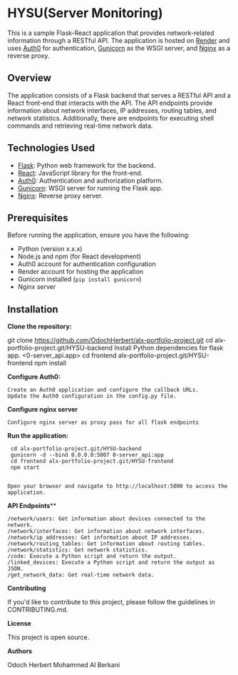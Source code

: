 # HYSU(Server Monitoring)

This is a sample Flask-React application that provides network-related information through a RESTful API. The application is hosted on [Render](https://render.com/) and uses [Auth0](https://auth0.com/) for authentication, [Gunicorn](https://gunicorn.org/) as the WSGI server, and [Nginx](https://nginx.org/) as a reverse proxy.

## Overview

The application consists of a Flask backend that serves a RESTful API and a React front-end that interacts with the API. The API endpoints provide information about network interfaces, IP addresses, routing tables, and network statistics. Additionally, there are endpoints for executing shell commands and retrieving real-time network data.


## Technologies Used

- [Flask](https://flask.palletsprojects.com/): Python web framework for the backend.
- [React](https://reactjs.org/): JavaScript library for the front-end.
- [Auth0](https://auth0.com/): Authentication and authorization platform.
- [Gunicorn](https://gunicorn.org/): WSGI server for running the Flask app.
- [Nginx](https://nginx.org/): Reverse proxy server.


## Prerequisites


Before running the application, ensure you have the following:
- Python (version x.x.x)
- Node.js and npm (for React development)
- Auth0 account for authentication configuration
- Render account for hosting the application
- Gunicorn installed (`pip install gunicorn`)
- Nginx server


## Installation


  **Clone the repository:**

  
   git clone https://github.com/OdochHerbert/alx-portfolio-project.git
   cd alx-portfolio-project.git/HYSU-backend
   Install Python dependencies for flask app. <0-server_api.app>
   cd frontend alx-portfolio-project.git/HYSU-frontend
   npm install

   
**Configure Auth0:**

    Create an Auth0 application and configure the callback URLs.
    Update the Auth0 configuration in the config.py file.

    
**Configure nginx server**


    Configure nginx server as proxy pass for all flask endpoints
    
**Run the application:**

     cd alx-portfolio-project.git/HYSU-backend
     gunicorn -d --bind 0.0.0.0:5007 0-server_api:app
     cd frontend alx-portfolio-project.git/HYSU-frontend
     npm start

     
    Open your browser and navigate to http://localhost:5000 to access the application.

    
**API Endpoints****

    /network/users: Get information about devices connected to the network.
    /network/interfaces: Get information about network interfaces.
    /network/ip_addresses: Get information about IP addresses.
    /network/routing_tables: Get information about routing tables.
    /network/statistics: Get network statistics.
    /code: Execute a Python script and return the output.
    /linked_devices: Execute a Python script and return the output as JSON.
    /get_network_data: Get real-time network data.

    
**Contributing**

If you'd like to contribute to this project, please follow the guidelines in CONTRIBUTING.md.


**License**

This project is open source.


**Authors**

Odoch Herbert
Mohammed Al Berkani

